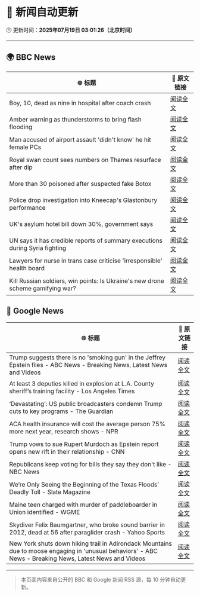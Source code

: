 # 🧠 新闻自动更新

🕒 更新时间：**2025年07月19日 03:01:26（北京时间）**

---

## 🌍 BBC News

| 🌐 标题 | 🔗 原文链接 |
|--------|-------------|
| Boy, 10, dead as nine in hospital after coach crash | [阅读全文](https://www.bbc.com/news/articles/cvg98l9x0j0o) |
| Amber warning as thunderstorms to bring flash flooding | [阅读全文](https://www.bbc.com/news/articles/c8j1nvp9440o) |
| Man accused of airport assault 'didn't know' he hit female PCs | [阅读全文](https://www.bbc.com/news/articles/clylqpzqezlo) |
| Royal swan count sees numbers on Thames resurface after dip | [阅读全文](https://www.bbc.com/news/articles/cyvjl0jv91ro) |
| More than 30 poisoned after suspected fake Botox | [阅读全文](https://www.bbc.com/news/articles/c628e5ez78yo) |
| Police drop investigation into Kneecap's Glastonbury performance | [阅读全文](https://www.bbc.com/news/articles/cly290dk226o) |
| UK's asylum hotel bill down 30%, government says | [阅读全文](https://www.bbc.com/news/articles/cgeqwv98d55o) |
| UN says it has credible reports of summary executions during Syria fighting | [阅读全文](https://www.bbc.com/news/articles/c056q0zgy8jo) |
| Lawyers for nurse in trans case criticise 'irresponsible' health board | [阅读全文](https://www.bbc.com/news/articles/cvg98nwrqpdo) |
| Kill Russian soldiers, win points: Is Ukraine's new drone scheme gamifying war? | [阅读全文](https://www.bbc.com/news/articles/c80p9k1r1dlo) |

## 📰 Google News

| 🌐 标题 | 🔗 原文链接 |
|--------|-------------|
| Trump suggests there is no 'smoking gun' in the Jeffrey Epstein files - ABC News - Breaking News, Latest News and Videos | [阅读全文](https://news.google.com/rss/articles/CBMioAFBVV95cUxOYmFHY0pIVFJtekV1eHRTU25DQlJ4Z3N4LUVIRnRqaVlLR1NYbUhQMUFXcWo3NW9sdjloZXZkcllDVjl5ZGhWc21QSVdnUUZBSjJ1N190elJ3NjNPTzh1VEJVREhlUjRUYnpaa3I0djRyYmdpSmI0Vm85Wl9YT0JHNjB4NnNZZmxkb2stRTAwY2RZZEg5bUlPYlNJbm9zQzU40gGmAUFVX3lxTE5Cbnk1RExSd2RPUVlvYnRsZU9WVHZ5NUZJRGRQS2hzeWtyYkJyei11WHlaS0o1dC1ZXzJXLTZPZm9vdlE2RlZCMmpxWW1QMzZnM2JLZUEzd1B2TE9Yc0VfLXpXVE80c1lfM0g5RlNnalRSWkQwZktpMlFLZENEUzdJQk9KNjFkYlhoUGhtZ3hIWHlTYXpZX1diMzFGb0V5TWZTVXRQLWc?oc=5) |
| At least 3 deputies killed in explosion at L.A. County sheriff’s training facility - Los Angeles Times | [阅读全文](https://news.google.com/rss/articles/CBMilAFBVV95cUxNR0JVbXJXYnR5djBCZ1RyQVFyMkpETDRkMWVLUkoybWs4TG50Z09CNXBobkQ5Y3JVYzNTam04SVRUZWxiX1BhcnAyNzRYSDNSWjRUbVBiOE9TWXNuWjlFeDRPR0pUcUtBVEZaZm93Sm43bFhDOHRaZ3ZjMkVRY0pfcjhKUWxVUFJ2ZkZoN1VlZGd4T1RU?oc=5) |
| ‘Devastating’: US public broadcasters condemn Trump cuts to key programs - The Guardian | [阅读全文](https://news.google.com/rss/articles/CBMiggFBVV95cUxOXzI2UkU1Z3FYTjJvN1FvSVdkUjhpVnF4bUhINGd5cmVwLWlhZFZYRkctVGdmWVFaWGVzbEJLRHVqWmw4Q01qY1FNTjdRN2tuYUkyWmI1dlkwbEZlNl92cWducVpsZVpoalJJZW5MaE1KY2tkRXVsQ29GWXQtN2x3eWZn?oc=5) |
| ACA health insurance will cost the average person 75% more next year, research shows - NPR | [阅读全文](https://news.google.com/rss/articles/CBMiuwFBVV95cUxQX1ozQ0FRMUpTT29saVI5bGl4cXA5clZLWjVrSTRCYjJsSDl3dFp2ZXpPYnNNTHUxZF9OMTZwUUVaRVozZzhLT1RkU18wMUItMzB0Q2lPMFY3ZUlsZE9ZWlJ2V0o5ai1iMTN5QzJzMnV6TmhqZEZCVmJlRHh4WUpkTkN3SzFPRVcxNmVCUmVFa3hGS3BXYnBmVndXQ2UxUmp0MXhSVk1tNk5UNU9OZDN5S0RpMjJUR203ZE5r?oc=5) |
| Trump vows to sue Rupert Murdoch as Epstein report opens new rift in their relationship - CNN | [阅读全文](https://news.google.com/rss/articles/CBMilAFBVV95cUxNSVIzQW44NTQtSVR3QUc3RURDS25mWVN6T2xFZDhpdHdLUW9YZWJMcTMwNVZUUGZpYUV6c3E3bjEzMU9fYXEzcmsyb2tCeEVfQndxR1lPelQ1Qi1NcERlWXgtejk4bnRuUnVKTndZTUxZLVVvazdXdlFOeWZCTEFpaTZyXzJDb0xrZ2Z2NVFYZmtaOWhn0gGaAUFVX3lxTE9IVE1nSThUMFIxRjJORXFEMVE5cFh6M0tLOFhWeUo4NnpMcU9lRXVoVWQ0Q1VZMU43N19fVWFiV2ZjZ1BHd3ZwT0tyOERJbUdIcDJ4SkJKbDlxdEU5SW5BTGp4VVo2SW1hUWpzeWttcFFmUzJFbVYxSnphUFFVTlB4Uml4SWRmMHFpeXpVc1ROQlVNLXQxU0RUTVE?oc=5) |
| Republicans keep voting for bills they say they don't like - NBC News | [阅读全文](https://news.google.com/rss/articles/CBMinAFBVV95cUxNWUNlQTRkZ1YyeE5odGJDMF96dzJlZ1lCam0wN0V4dDhsdXlqOU1KdzBSSmk4OEFudlNTU0VtcVZKd0xHZmFiWmhQU3A0ZjNiMlNEOFJJcjJKYTRnX1Zka2JVcmhLelAyUGhMTTdDTWdCZVhSWjN5LWNLX2JFZXhJUkJnVjM2VFpiSHM4QXR0QU02N0RNeEQ3UFpneXjSAVZBVV95cUxOZWN1cy1Sa0J5czFZT3pSOER4LU1tWFNRRkJFZlREb3kzVEttbk9scHo1WTh6V01PSEkxYjBnQ05LSWVpRFoxLVhFUlJwVjcwZGRFbjE0dw?oc=5) |
| We’re Only Seeing the Beginning of the Texas Floods’ Deadly Toll - Slate Magazine | [阅读全文](https://news.google.com/rss/articles/CBMikwFBVV95cUxQeV82djJfTnhVaGVFQm9CWkg0RlJndi1BNV9RQzJORmZ5UTViQ3AyV0hPamVkb0ZDdmhBOEhzZ2tUbXNhX1Rld2dndW1VSEhWV0ZZNmozNkpoUTV1Ui1hUTMzN1k5OEF1SDZKbDFlSURlUkp3MnR6YWJFejluOW1fT0h6dU9QM19CYW1ZYXlrZkc1OUU?oc=5) |
| Maine teen charged with murder of paddleboarder in Union identified - WGME | [阅读全文](https://news.google.com/rss/articles/CBMiuAJBVV95cUxQS0FXRU4wX1BXMVBESUh2czluMHVfVEpSdEQxcHFOQW9xXzBOREhoRk9wOWc4UzhORG56NmNpYUNmaDBsenozaGYyUnBpRGF5aHNvSXUyUmdDNUNwTEZqRnJCZHVBUUlRbjctQmhETk5lamFTWDJlblozZ0lvQWhwb0FxWHV3MmJQeVBJVkg3RzZjWl9mZ1BJbmN3YTNQZjZldnBSN3BDZHlLd3pfV016ekRGWXJuY0NjMmZwR1laVmJkM1gxa0JjWVptUjNGVVRjTjM1U09uQkgtd3N1X0RmM1Fwa0JFTUZIMHZ0TmIzMnhsR0xJbU9GYnBvaVkxODMzdVlQQ1EtMDhZbGh0Qm5WZ1dFbm1qMW4wWmZSUmJkOEtCb0ZTUjFMVFBDWnRoS280TW8wRlJhb1U?oc=5) |
| Skydiver Felix Baumgartner, who broke sound barrier in 2012, dead at 56 after paraglider crash - Yahoo Sports | [阅读全文](https://news.google.com/rss/articles/CBMi1wFBVV95cUxQMDhld3NzQjFlNDVjQ0xDb0R1TlJFa09jUG1WenpHQ2hkMEM3X2FzVlpyQ0JkNHhnNC0xbkp1NmtjTGhpTEFuN2pQSzMyMUxXcF9ELVA2clhvU29obHBDdHBoTl8tNFpsX0Q3eU03M2xPa1ZXV19aajV4WWQyNGVzOHRacHNPZEduOU5TUnMtV1JoSTdOOHIzNlBhRFRXbEh3VUhZQnFBUG9nZ0xHeVV5STdvUTI2dENuNWpaWnlGV1llYi04LWdfWFZEaFZFd2hvaXFDWWVKMA?oc=5) |
| New York shuts down hiking trail in Adirondack Mountains due to moose engaging in 'unusual behaviors' - ABC News - Breaking News, Latest News and Videos | [阅读全文](https://news.google.com/rss/articles/CBMingFBVV95cUxNTDFPNzlKbGdPZDhBd2prS05yTmdrTFhWb1M0NjNCQ19wazJ3WmdpaGY3cnl5djQ4M3Uzb0dITXR1RFdZSm1LNFc4RWZHWWhJenRoRkJSVmR3SmtrZ3Ntd3AyQmROdnNPZ18tWDNTV3VxVHFzLXZhSG1mZnNZT1EyTVlvcmVWRm1tWmdJNS11amlpZlVHYzlqeU9YQTlId9IBowFBVV95cUxOVlJXUV9hREJEZEF1NUQwa0ptWElOb2hRUzV1VVMwdTkwbE1hdENjMU9aQnJUZXQ5U1ZvMmNjZG1GcG05dUFvOHBIbFhYOExETGhYMGJRdEo1bW1aMk16ODMtcW5SV1ZEMnZfcm1JT1lSM0N1Ym9LUUgyenBaS2VKX3dHajZKT0JmQW56cDVOSGhCRWlFLVlYaHRBemlhaFd5dWhV?oc=5) |

---
> 本页面内容来自公开的 BBC 和 Google 新闻 RSS 源，每 10 分钟自动更新。
